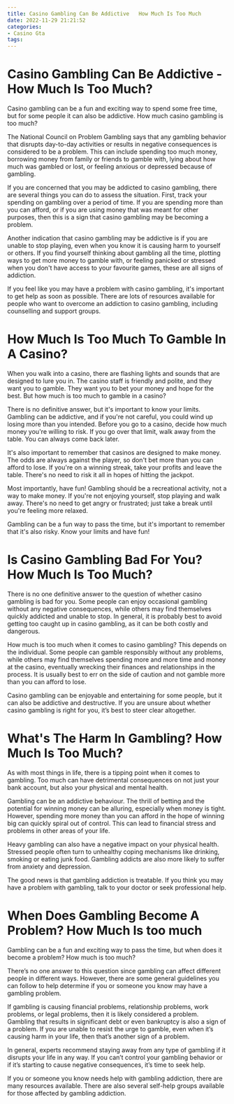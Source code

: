 ```yaml
---
title: Casino Gambling Can Be Addictive   How Much Is Too Much
date: 2022-11-29 21:21:52
categories:
- Casino Gta
tags:
---
```



#  Casino Gambling Can Be Addictive - How Much Is Too Much?

Casino gambling can be a fun and exciting way to spend some free time, but for some people it can also be addictive. How much casino gambling is too much?

The National Council on Problem Gambling says that any gambling behavior that disrupts day-to-day activities or results in negative consequences is considered to be a problem. This can include spending too much money, borrowing money from family or friends to gamble with, lying about how much was gambled or lost, or feeling anxious or depressed because of gambling.

If you are concerned that you may be addicted to casino gambling, there are several things you can do to assess the situation. First, track your spending on gambling over a period of time. If you are spending more than you can afford, or if you are using money that was meant for other purposes, then this is a sign that casino gambling may be becoming a problem.

Another indication that casino gambling may be addictive is if you are unable to stop playing, even when you know it is causing harm to yourself or others. If you find yourself thinking about gambling all the time, plotting ways to get more money to gamble with, or feeling panicked or stressed when you don't have access to your favourite games, these are all signs of addiction.

If you feel like you may have a problem with casino gambling, it's important to get help as soon as possible. There are lots of resources available for people who want to overcome an addiction to casino gambling, including counselling and support groups.

#  How Much Is Too Much To Gamble In A Casino?

When you walk into a casino, there are flashing lights and sounds that are designed to lure you in. The casino staff is friendly and polite, and they want you to gamble. They want you to bet your money and hope for the best. But how much is too much to gamble in a casino?

There is no definitive answer, but it's important to know your limits. Gambling can be addictive, and if you're not careful, you could wind up losing more than you intended. Before you go to a casino, decide how much money you're willing to risk. If you go over that limit, walk away from the table. You can always come back later.

It's also important to remember that casinos are designed to make money. The odds are always against the player, so don't bet more than you can afford to lose. If you're on a winning streak, take your profits and leave the table. There's no need to risk it all in hopes of hitting the jackpot.

Most importantly, have fun! Gambling should be a recreational activity, not a way to make money. If you're not enjoying yourself, stop playing and walk away. There's no need to get angry or frustrated; just take a break until you're feeling more relaxed.

Gambling can be a fun way to pass the time, but it's important to remember that it's also risky. Know your limits and have fun!

#  Is Casino Gambling Bad For You? How Much Is Too Much?

There is no one definitive answer to the question of whether casino gambling is bad for you. Some people can enjoy occasional gambling without any negative consequences, while others may find themselves quickly addicted and unable to stop. In general, it is probably best to avoid getting too caught up in casino gambling, as it can be both costly and dangerous.

How much is too much when it comes to casino gambling? This depends on the individual. Some people can gamble responsibly without any problems, while others may find themselves spending more and more time and money at the casino, eventually wrecking their finances and relationships in the process. It is usually best to err on the side of caution and not gamble more than you can afford to lose.

 Casino gambling can be enjoyable and entertaining for some people, but it can also be addictive and destructive. If you are unsure about whether casino gambling is right for you, it’s best to steer clear altogether.

#  What's The Harm In Gambling? How Much Is Too Much?

As with most things in life, there is a tipping point when it comes to gambling. Too much can have detrimental consequences on not just your bank account, but also your physical and mental health.

Gambling can be an addictive behaviour. The thrill of betting and the potential for winning money can be alluring, especially when money is tight. However, spending more money than you can afford in the hope of winning big can quickly spiral out of control. This can lead to financial stress and problems in other areas of your life.

Heavy gambling can also have a negative impact on your physical health. Stressed people often turn to unhealthy coping mechanisms like drinking, smoking or eating junk food. Gambling addicts are also more likely to suffer from anxiety and depression.

The good news is that gambling addiction is treatable. If you think you may have a problem with gambling, talk to your doctor or seek professional help.

#  When Does Gambling Become A Problem? How Much Is too much

Gambling can be a fun and exciting way to pass the time, but when does it become a problem? How much is too much?

There’s no one answer to this question since gambling can affect different people in different ways. However, there are some general guidelines you can follow to help determine if you or someone you know may have a gambling problem.

If gambling is causing financial problems, relationship problems, work problems, or legal problems, then it is likely considered a problem. Gambling that results in significant debt or even bankruptcy is also a sign of a problem. If you are unable to resist the urge to gamble, even when it’s causing harm in your life, then that’s another sign of a problem.

In general, experts recommend staying away from any type of gambling if it disrupts your life in any way. If you can’t control your gambling behavior or if it’s starting to cause negative consequences, it’s time to seek help.

If you or someone you know needs help with gambling addiction, there are many resources available. There are also several self-help groups available for those affected by gambling addiction.